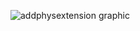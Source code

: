 ![addphysextension graphic](https://cloud.githubusercontent.com/assets/8098454/12367073/97f8c9a6-bc33-11e5-9143-ff063597f61d.png)

